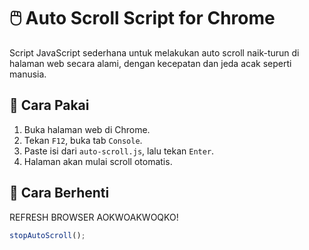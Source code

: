 # 🖱️ Auto Scroll Script for Chrome

Script JavaScript sederhana untuk melakukan auto scroll naik-turun di halaman web secara alami, dengan kecepatan dan jeda acak seperti manusia.

## 🔧 Cara Pakai

1. Buka halaman web di Chrome.
2. Tekan `F12`, buka tab `Console`.
3. Paste isi dari `auto-scroll.js`, lalu tekan `Enter`.
4. Halaman akan mulai scroll otomatis.

## 🛑 Cara Berhenti

REFRESH BROWSER AOKWOAKWOQKO!

```javascript
stopAutoScroll();
